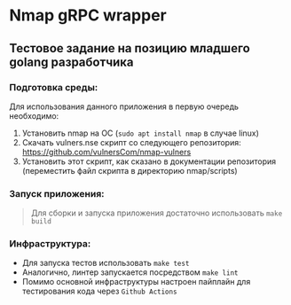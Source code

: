 # Nmap gRPC wrapper
## Тестовое задание на позицию младшего golang разработчика
### Подготовка среды:

Для использования данного приложения в первую очередь необходимо:
1. Установить nmap на ОС (`sudo apt install nmap` в случае linux)
2. Скачать vulners.nse скрипт со следующего репозитория: https://github.com/vulnersCom/nmap-vulners
3. Установить этот скрипт, как сказано в документации репозитория (переместить файл скрипта в директорию nmap/scripts)

### Запуск приложения:
>Для сборки и запуска приложения достаточно использовать `make build`

### Инфраструктура:
- Для запуска тестов использовать `make test`
- Аналогично, линтер запускается посредством `make lint` 
- Помимо основной инфраструктуры настроен пайплайн для тестирования кода через `Github Actions`
